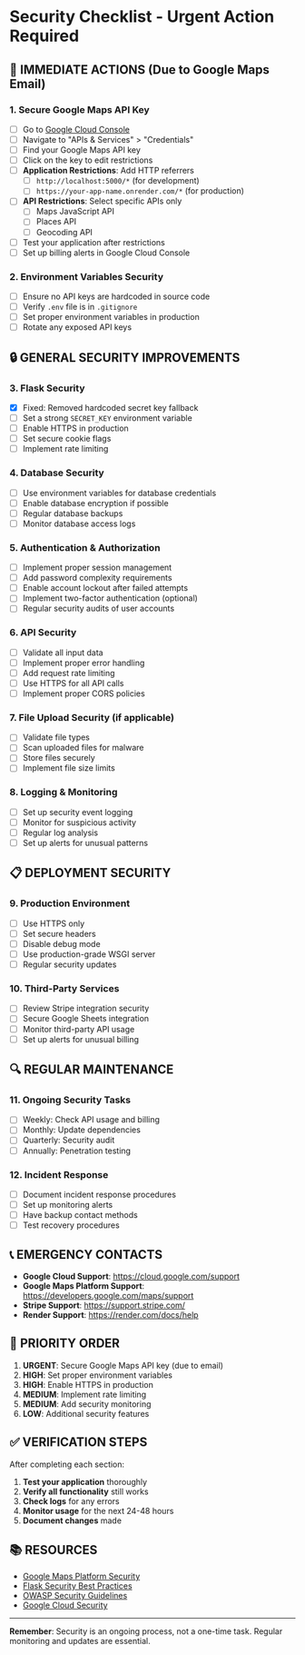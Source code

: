 # Security Checklist - Urgent Action Required

## 🚨 IMMEDIATE ACTIONS (Due to Google Maps Email)

### 1. Secure Google Maps API Key
- [ ] Go to [Google Cloud Console](https://console.cloud.google.com/)
- [ ] Navigate to "APIs & Services" > "Credentials"
- [ ] Find your Google Maps API key
- [ ] Click on the key to edit restrictions
- [ ] **Application Restrictions**: Add HTTP referrers
  - [ ] `http://localhost:5000/*` (for development)
  - [ ] `https://your-app-name.onrender.com/*` (for production)
- [ ] **API Restrictions**: Select specific APIs only
  - [ ] Maps JavaScript API
  - [ ] Places API  
  - [ ] Geocoding API
- [ ] Test your application after restrictions
- [ ] Set up billing alerts in Google Cloud Console

### 2. Environment Variables Security
- [ ] Ensure no API keys are hardcoded in source code
- [ ] Verify `.env` file is in `.gitignore`
- [ ] Set proper environment variables in production
- [ ] Rotate any exposed API keys

## 🔒 GENERAL SECURITY IMPROVEMENTS

### 3. Flask Security
- [x] Fixed: Removed hardcoded secret key fallback
- [ ] Set a strong `SECRET_KEY` environment variable
- [ ] Enable HTTPS in production
- [ ] Set secure cookie flags
- [ ] Implement rate limiting

### 4. Database Security
- [ ] Use environment variables for database credentials
- [ ] Enable database encryption if possible
- [ ] Regular database backups
- [ ] Monitor database access logs

### 5. Authentication & Authorization
- [ ] Implement proper session management
- [ ] Add password complexity requirements
- [ ] Enable account lockout after failed attempts
- [ ] Implement two-factor authentication (optional)
- [ ] Regular security audits of user accounts

### 6. API Security
- [ ] Validate all input data
- [ ] Implement proper error handling
- [ ] Add request rate limiting
- [ ] Use HTTPS for all API calls
- [ ] Implement proper CORS policies

### 7. File Upload Security (if applicable)
- [ ] Validate file types
- [ ] Scan uploaded files for malware
- [ ] Store files securely
- [ ] Implement file size limits

### 8. Logging & Monitoring
- [ ] Set up security event logging
- [ ] Monitor for suspicious activity
- [ ] Regular log analysis
- [ ] Set up alerts for unusual patterns

## 📋 DEPLOYMENT SECURITY

### 9. Production Environment
- [ ] Use HTTPS only
- [ ] Set secure headers
- [ ] Disable debug mode
- [ ] Use production-grade WSGI server
- [ ] Regular security updates

### 10. Third-Party Services
- [ ] Review Stripe integration security
- [ ] Secure Google Sheets integration
- [ ] Monitor third-party API usage
- [ ] Set up alerts for unusual billing

## 🔍 REGULAR MAINTENANCE

### 11. Ongoing Security Tasks
- [ ] Weekly: Check API usage and billing
- [ ] Monthly: Update dependencies
- [ ] Quarterly: Security audit
- [ ] Annually: Penetration testing

### 12. Incident Response
- [ ] Document incident response procedures
- [ ] Set up monitoring alerts
- [ ] Have backup contact methods
- [ ] Test recovery procedures

## 📞 EMERGENCY CONTACTS

- **Google Cloud Support**: https://cloud.google.com/support
- **Google Maps Platform Support**: https://developers.google.com/maps/support
- **Stripe Support**: https://support.stripe.com/
- **Render Support**: https://render.com/docs/help

## 🎯 PRIORITY ORDER

1. **URGENT**: Secure Google Maps API key (due to email)
2. **HIGH**: Set proper environment variables
3. **HIGH**: Enable HTTPS in production
4. **MEDIUM**: Implement rate limiting
5. **MEDIUM**: Add security monitoring
6. **LOW**: Additional security features

## ✅ VERIFICATION STEPS

After completing each section:

1. **Test your application** thoroughly
2. **Verify all functionality** still works
3. **Check logs** for any errors
4. **Monitor usage** for the next 24-48 hours
5. **Document changes** made

## 📚 RESOURCES

- [Google Maps Platform Security](https://developers.google.com/maps/api-security)
- [Flask Security Best Practices](https://flask-security.readthedocs.io/)
- [OWASP Security Guidelines](https://owasp.org/www-project-top-ten/)
- [Google Cloud Security](https://cloud.google.com/security)

---

**Remember**: Security is an ongoing process, not a one-time task. Regular monitoring and updates are essential. 